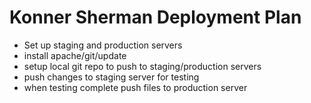 # Konner Sherman Deployment Plan

  - Set up staging and production servers
  - install apache/git/update
  - setup local git repo to push to staging/production servers
  - push changes to staging server for testing
  - when testing complete push files to production server 
